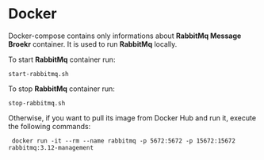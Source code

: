 # Docker

Docker-compose contains only informations about **RabbitMq Message Broekr** container. It is used to run **RabbitMq** locally.

To start **RabbitMq** container run:

```
start-rabbitmq.sh
```

To stop **RabbitMq** container run:

```
stop-rabbitmq.sh
```

Otherwise, if you want to pull its image from Docker Hub and run it, execute the following commands:

```
 docker run -it --rm --name rabbitmq -p 5672:5672 -p 15672:15672 rabbitmq:3.12-management
```


